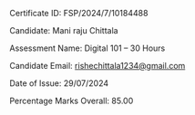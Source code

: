 Certificate ID: FSP/2024/7/10184488

Candidate: Mani raju Chittala

Assessment Name: Digital 101 – 30 Hours

Candidate Email: rishechittala1234@gmail.com

Date of Issue: 29/07/2024

Percentage Marks Overall: 85.00

